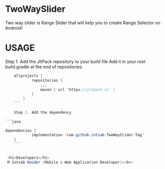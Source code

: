 # TwoWaySlider
Two way slider is Range Slider that will help you to create Range Selector on Android!

<h1>USAGE</h1>

Step 1. Add the JitPack repository to your build file
Add it in your root build.gradle at the end of repositories:

```java
	allprojects {
			repositories {
				...
				maven { url 'https://jitpack.io' }
			}
		}
	```
	
	Step 2. Add the dependency
  
```java

dependencies {
			implementation 'com.github.intsab:TwoWaySlider:Tag'
	}
	``` 

 
 <h1>Developers</h1>
 M Intsab Haider (Mobile & Web Application Developer)</br>
